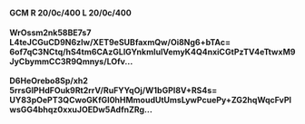 #### GCM R 20/0c/400 L 20/0c/400
**WrOssm2nk58BE7s7**<br/>**L4teJCGuCD9N6zIw/XET9eSUBfaxmQw/Oi8Ng6+bTAc=**<br/>**6of7qC3NCtq/hS4tm6CAzGLIGYnkmIulVemyK4Q4nxiCGtPzTV4eTtwxM9JyCbymmCC3R9Qmnys/LOfv...**<br/><br/>
**D6HeOrebo8Sp/xh2**<br/>**5rrsGlPHdFOuk9Rt2rrV/RuFYYqOj/W1bGPI8V+RS4s=**<br/>**UY83pOePT3QCwoGKfGI0hHMmoudUtUmsLywPcuePy+ZG2hqWqcFvPlwsGG4bhqz0xxuJOEDw5AdfnZRg...**